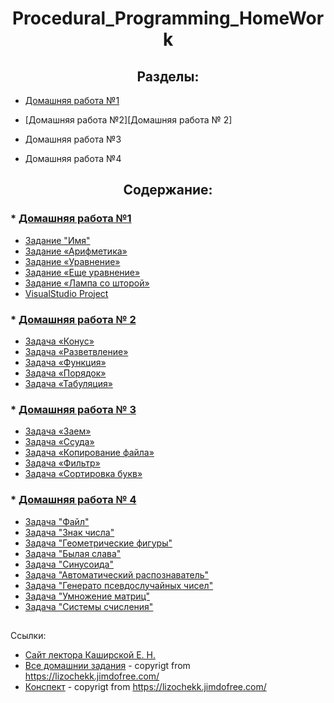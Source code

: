 <h1 align=center>Procedural_Programming_HomeWork</h1>

<h2 align=center>Разделы:</h1>

   * [Домашняя работа №1](README.md/#-домашняя-работа-1)
    
   * [Домашняя работа №2][Домашняя работа № 2]
    
   * Домашняя работа №3
    
   * Домашняя работа №4


<h2 align=center>Содержание:</h1>


### * [Домашняя работа №1](HomeWork_1)
   - [Задание "Имя"](HomeWork_1/task_name/name.cpp)
   - [Задание «Арифметика»](HomeWork_1/task_arithmetic/arithmetic.cpp)
   - [Задание «Уравнение»](HomeWork_1/task_equation/equation.cpp)
   - [Задание «Еще уравнение»](HomeWork_1/task_quadratic_equation/quadratic_equation.cpp)
   - [Задание «Лампа со шторой»](HomeWork_1/task_lamp_with_curtain/lamp_with_curtain.cpp)
   - [VisualStudio Project]()

### * [Домашняя работа № 2](HomeWork_2)
   - [Задача «Конус»](HomeWork_2/task_truncated_cone/truncated_cone.cpp)
   - [Задача «Разветвление»](HomeWork_2/task_branching/branching.cpp)
   - [Задача «Функция»](HomeWork_2/task_function/function.cpp)
   - [Задача «Порядок»](HomeWork_2/task_order/order.cpp)
   - [Задача «Табуляция»](HomeWork_2/task_tabulation/tabulation.cpp)
   
### * [Домашняя работа № 3](HomeWork_3)
   - [Задача «Заем»](HomeWork_3/task_loan/loan.cpp)
   - [Задача «Ссуда»](HomeWork_3/task_finding_loan_interest/finding_loan_interest.cpp)
   - [Задача «Копирование файла»](HomeWork_3/task_copy_file/copy_file.cpp)
   - [Задача «Фильтр»](HomeWork_3/task_filter/filter.cpp)
   - [Задача «Сортировка букв»](HomeWork_3/task_sorting_letters/sorting_letters.cpp)

### * [Домашняя работа № 4](HomeWork_4)
   - [Задача "Файл"](HomeWork_4/task_file/file.cpp)
   - [Задача "Знак числа"](HomeWork_4/task_number_sign/number_sign.cpp)
   - [Задача "Геометрические фигуры"](HomeWork_4/task_geometric_shapes/geometric_shapes.cpp)
   - [Задача "Былая слава"](HomeWork_4/task_old_glory/old_glory.cpp)
   - [Задача "Синусоида"](HomeWork_4/task_sinusoid/sinusoid.cpp)
   - [Задача "Автоматический распознаватель"](HomeWork_4/task_automatic_recognizer/automatic_recognizer.cpp)
   - [Задача "Генерато псевдослучайных чисел"](HomeWork_4/task_generator_random_number/generator_random_number.cpp)
   - [Задача "Умножение матриц"](HomeWork_4/task_)
   - [Задача "Системы счисления"](HomeWork_4/task_)

##
Ссылки:

 - [Сайт лектора Каширской Е. Н.](https://lizochekk.jimdofree.com/)
 - [Все домашнии задания](ReferenceMaterial/ALL_HOMEWORKS.pdf) \- copyrigt from <https://lizochekk.jimdofree.com/>
 - [Конспект](ReferenceMaterial/ABSTRACT.pdf) \- copyrigt from <https://lizochekk.jimdofree.com/>
